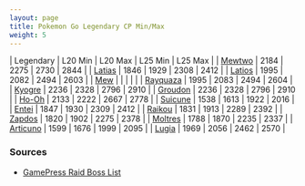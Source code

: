 ```yaml
---
layout: page
title: Pokemon Go Legendary CP Min/Max
weight: 5
---
```


| Legendary  |  L20 Min  |  L20 Max  |  L25 Min  |  L25 Max  |
| [Mewtwo](https://db.pokemongohub.net/pokemon/150)  | 2184 | 2275 | 2730 | 2844 |
| [Latias](https://db.pokemongohub.net/pokemon/380)  | 1846 | 1929 | 2308 | 2412 |
| [Latios](https://db.pokemongohub.net/pokemon/381)  | 1995 | 2082 | 2494 | 2603 |
| [Mew](https://db.pokemongohub.net/pokemon/151)  |  |  |  |  |
| [Rayquaza](https://db.pokemongohub.net/pokemon/384)  | 1995 | 2083 | 2494 | 2604 |
| [Kyogre](https://db.pokemongohub.net/pokemon/382)  | 2236 | 2328 | 2796 | 2910 |
| [Groudon](https://db.pokemongohub.net/pokemon/383)  | 2236 | 2328 | 2796 | 2910 |
| [Ho-Oh](https://db.pokemongohub.net/pokemon/250)  | 2133 | 2222 | 2667 | 2778 |
| [Suicune](https://db.pokemongohub.net/pokemon/245)  | 1538 | 1613 | 1922 | 2016 |
| [Entei](https://db.pokemongohub.net/pokemon/244)  | 1847 | 1930 | 2309 | 2412 |
| [Raikou](https://db.pokemongohub.net/pokemon/243)  | 1831 | 1913 | 2289 | 2392 |
| [Zapdos](https://db.pokemongohub.net/pokemon/145)  | 1820 | 1902 | 2275 | 2378 |
| [Moltres](https://db.pokemongohub.net/pokemon/146)  | 1788 | 1870 | 2235 | 2337 |
| [Articuno](https://db.pokemongohub.net/pokemon/144)  | 1599 | 1676 | 1999 | 2095 |
| [Lugia](https://db.pokemongohub.net/pokemon/249)  | 1969 | 2056 | 2462 | 2570 |

### Sources
- [GamePress Raid Boss List](https://pokemongo.gamepress.gg/raid-boss-list)
